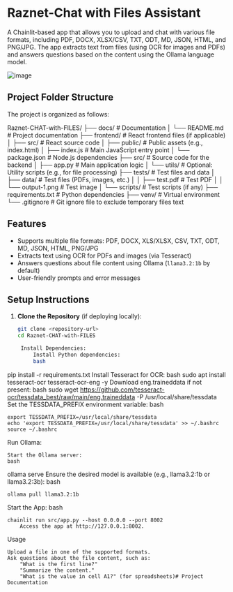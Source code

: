 
# Raznet-Chat with Files Assistant

A Chainlit-based app that allows you to upload and chat with various file formats, including PDF, DOCX, XLSX/CSV, TXT, ODT, MD, JSON, HTML, and PNG/JPG. The app extracts text from files (using OCR for images and PDFs) and answers questions based on the content using the Ollama language model.

![image](https://github.com/user-attachments/assets/1a897791-b178-460b-8670-eda612ca274b)


## Project Folder Structure
The project is organized as follows:

Raznet-CHAT-with-FILES/
├── docs/                 # Documentation
│   └── README.md         # Project documentation
├── frontend/             # React frontend files (if applicable)
│   ├── src/              # React source code
│   ├── public/           # Public assets (e.g., index.html)
│   ├── index.js          # Main JavaScript entry point
│   └── package.json      # Node.js dependencies
├── src/                  # Source code for the backend
│   ├── app.py            # Main application logic
│   └── utils/            # Optional: Utility scripts (e.g., for file processing)
├── tests/                # Test files and data
│   ├── data/             # Test files (PDFs, images, etc.)
│   │   ├── test.pdf      # Test PDF
│   │   └── output-1.png  # Test image
│   └── scripts/          # Test scripts (if any)
├── requirements.txt      # Python dependencies
├── venv/                 # Virtual environment
└── .gitignore            # Git ignore file to exclude temporary files
text

## Features
- Supports multiple file formats: PDF, DOCX, XLS/XLSX, CSV, TXT, ODT, MD, JSON, HTML, PNG/JPG
- Extracts text using OCR for PDFs and images (via Tesseract)
- Answers questions about file content using Ollama (`llama3.2:1b` by default)
- User-friendly prompts and error messages

## Setup Instructions
1. **Clone the Repository** (if deploying locally):
   ```bash
   git clone <repository-url>
   cd Raznet-CHAT-with-FILES

    Install Dependencies:
        Install Python dependencies:
        bash

pip install -r requirements.txt
Install Tesseract for OCR:
bash
sudo apt install tesseract-ocr tesseract-ocr-eng -y
Download eng.traineddata if not present:
bash
sudo wget https://github.com/tesseract-ocr/tessdata_best/raw/main/eng.traineddata -P /usr/local/share/tessdata
Set the TESSDATA_PREFIX environment variable:
bash

    export TESSDATA_PREFIX=/usr/local/share/tessdata
    echo 'export TESSDATA_PREFIX=/usr/local/share/tessdata' >> ~/.bashrc
    source ~/.bashrc

Run Ollama:

    Start the Ollama server:
    bash

ollama serve
Ensure the desired model is available (e.g., llama3.2:1b or llama3.2:3b):
bash

    ollama pull llama3.2:1b

Start the App:
bash

    chainlit run src/app.py --host 0.0.0.0 --port 8002
        Access the app at http://127.0.0.1:8002.

Usage

    Upload a file in one of the supported formats.
    Ask questions about the file content, such as:
        "What is the first line?"
        "Summarize the content."
        "What is the value in cell A1?" (for spreadsheets)# Project Documentation
